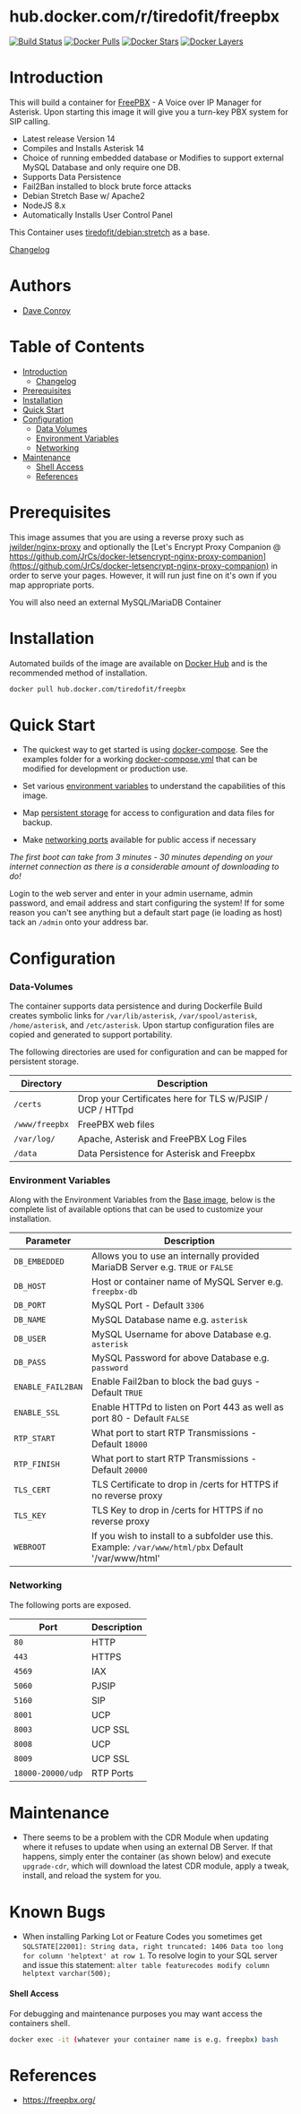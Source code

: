 
# hub.docker.com/r/tiredofit/freepbx

[![Build Status](https://img.shields.io/docker/build/tiredofit/freepbx.svg)](https://hub.docker.com/r/tiredofit/freepbx)
[![Docker Pulls](https://img.shields.io/docker/pulls/tiredofit/freepbx.svg)](https://hub.docker.com/r/tiredofit/freepbx)
[![Docker Stars](https://img.shields.io/docker/stars/tiredofit/freepbx.svg)](https://hub.docker.com/r/tiredofit/freepbx)
[![Docker Layers](https://images.microbadger.com/badges/image/tiredofit/freepbx.svg)](https://microbadger.com/images/tiredofit/freepbx)


# Introduction

This will build a container for [FreePBX](https://www.freepbx.org) - A Voice over IP Manager for Asterisk. Upon starting this image it will give you a turn-key PBX system for SIP calling. 

* Latest release Version 14
* Compiles and Installs Asterisk 14
* Choice of running embedded database or Modifies to support external MySQL Database and only require one DB.
* Supports Data Persistence
* Fail2Ban installed to block brute force attacks
* Debian Stretch Base w/ Apache2
* NodeJS 8.x
* Automatically Installs User Control Panel
        
This Container uses [tiredofit/debian:stretch](https://hub.docker.com/r/tiredofit/debian) as a base.


[Changelog](CHANGELOG.md)

# Authors

- [Dave Conroy](https://github.com/tiredofit)

# Table of Contents

- [Introduction](#introduction)
    - [Changelog](CHANGELOG.md)
- [Prerequisites](#prerequisites)
- [Installation](#installation)
- [Quick Start](#quick-start)
- [Configuration](#configuration)
    - [Data Volumes](#data-volumes)
    - [Environment Variables](#environmentvariables)   
    - [Networking](#networking)
- [Maintenance](#maintenance)
    - [Shell Access](#shell-access)
   - [References](#references)

# Prerequisites

This image assumes that you are using a reverse proxy such as 
[jwilder/nginx-proxy](https://github.com/jwilder/nginx-proxy) and optionally the [Let's Encrypt Proxy 
Companion @ 
https://github.com/JrCs/docker-letsencrypt-nginx-proxy-companion](https://github.com/JrCs/docker-letsencrypt-nginx-proxy-companion) 
in order to serve your pages. However, it will run just fine on it's own if you map appropriate ports.

You will also need an external MySQL/MariaDB Container

# Installation

Automated builds of the image are available on [Docker Hub](https://hub.docker.com/r/tiredofit/freepbx) and is the recommended method of installation.


```bash
docker pull hub.docker.com/tiredofit/freepbx
```

# Quick Start

* The quickest way to get started is using [docker-compose](https://docs.docker.com/compose/). See the examples folder for a working [docker-compose.yml](https://github.com/tiredofit/docker-freepbx/blob/master/examples/docker-compose.yml) that can be modified for development or production use.

* Set various [environment variables](#environment-variables) to understand the capabilities of this image.
* Map [persistent storage](#data-volumes) for access to configuration and data files for backup.
* Make [networking ports](#networking) available for public access if necessary

*The first boot can take from 3 minutes - 30 minutes depending on your internet connection as there is a considerable amount of downloading to do!*

Login to the web server and enter in your admin username, admin password, and email address and start configuring the system!
If for some reason you can't see anything but a default start page (ie loading as host) tack an `/admin` onto your address bar.

# Configuration

### Data-Volumes

The container supports data persistence and during Dockerfile Build creates symbolic links for `/var/lib/asterisk`, `/var/spool/asterisk`, `/home/asterisk`, and `/etc/asterisk`. Upon startup configuration files are copied and generated to support portability.

The following directories are used for configuration and can be mapped for persistent storage.

| Directory    | Description                                                 |
|--------------|-------------------------------------------------------------|
|  `/certs`    | Drop your Certificates here for TLS w/PJSIP / UCP / HTTpd |
|  `/www/freepbx` | FreePBX web files |
|  `/var/log/` | Apache, Asterisk and FreePBX Log Files |
|  `/data`      | Data Persistence for Asterisk and Freepbx 
      

### Environment Variables


Along with the Environment Variables from the [Base image](https://hub.docker.com/r/tiredofit/alpine), below is the complete list of available options that can be used to customize your installation.

| Parameter        | Description                            |
|------------------|----------------------------------------|
| `DB_EMBEDDED` | Allows you to use an internally provided MariaDB Server e.g. `TRUE` or `FALSE` |
| `DB_HOST` | Host or container name of MySQL Server e.g. `freepbx-db` |
| `DB_PORT` | MySQL Port - Default `3306` |
| `DB_NAME` | MySQL Database name e.g. `asterisk` |
| `DB_USER` | MySQL Username for above Database e.g. `asterisk` |
| `DB_PASS` | MySQL Password for above Database e.g. `password`|
| `ENABLE_FAIL2BAN` | Enable Fail2ban to block the bad guys - Default `TRUE`|
| `ENABLE_SSL` | Enable HTTPd to listen on Port 443 as well as port 80 - Default `FALSE`|
| `RTP_START` | What port to start RTP Transmissions - Default `18000` |
| `RTP_FINISH` | What port to start RTP Transmissions - Default `20000` |
| `TLS_CERT` | TLS Certificate to drop in /certs for HTTPS if no reverse proxy |
| `TLS_KEY` | TLS Key to drop in /certs for HTTPS if no reverse proxy |
| `WEBROOT` | If you wish to install to a subfolder use this. Example: `/var/www/html/pbx` Default '/var/www/html'

### Networking

The following ports are exposed.

| Port      | Description |
|-----------|-------------|
| `80`      | HTTP        |
| `443`     | HTTPS       |
| `4569`    | IAX         |
| `5060`    | PJSIP       |
| `5160`    | SIP         |
| `8001`    | UCP         |
| `8003`    | UCP SSL     |
| `8008`    | UCP         |
| `8009`    | UCP SSL     |
| `18000-20000/udp` | RTP Ports |

# Maintenance

* There seems to be a problem with the CDR Module when updating where it refuses to update when using an external DB Server. If that happens, simply enter the container (as shown below) and execute `upgrade-cdr`, which will download the latest CDR module, apply a tweak, install, and reload the system for you.

# Known Bugs

* When installing Parking Lot or Feature Codes you sometimes get `SQLSTATE[22001]: String data, right truncated: 1406 Data too long for column 'helptext' at row 1`. To resolve login to your SQL server and issue this statement: `alter table featurecodes modify column helptext varchar(500);`

#### Shell Access

For debugging and maintenance purposes you may want access the containers shell. 

```bash
docker exec -it (whatever your container name is e.g. freepbx) bash
```

# References

* https://freepbx.org/
